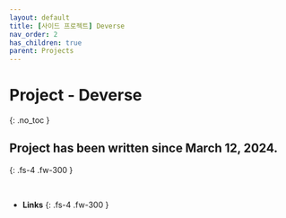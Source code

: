 ```yaml
---
layout: default
title: [사이드 프로젝트] Deverse
nav_order: 2
has_children: true
parent: Projects
---
```


# Project - Deverse
{: .no_toc }

## Project has been written since March 12, 2024.
{: .fs-4 .fw-300 }

<br>

* __Links__
{: .fs-4 .fw-300 }